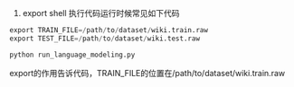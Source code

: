 1. export
shell 执行代码运行时候常见如下代码
```python
export TRAIN_FILE=/path/to/dataset/wiki.train.raw
export TEST_FILE=/path/to/dataset/wiki.test.raw

python run_language_modeling.py
```
export的作用告诉代码，TRAIN_FILE的位置在/path/to/dataset/wiki.train.raw